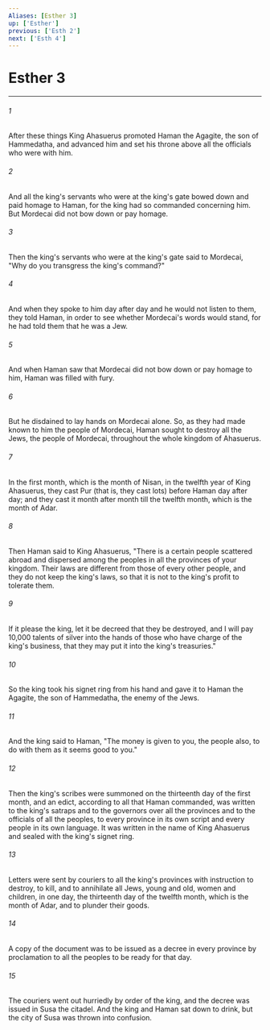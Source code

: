 ```yaml
---
Aliases: [Esther 3]
up: ['Esther']
previous: ['Esth 2']
next: ['Esth 4']
---
```

# Esther 3
***



###### 1 
After these things King Ahasuerus promoted Haman the Agagite, the son of Hammedatha, and advanced him and set his throne above all the officials who were with him. 

###### 2 
And all the king's servants who were at the king's gate bowed down and paid homage to Haman, for the king had so commanded concerning him. But Mordecai did not bow down or pay homage. 

###### 3 
Then the king's servants who were at the king's gate said to Mordecai, "Why do you transgress the king's command?" 

###### 4 
And when they spoke to him day after day and he would not listen to them, they told Haman, in order to see whether Mordecai's words would stand, for he had told them that he was a Jew. 

###### 5 
And when Haman saw that Mordecai did not bow down or pay homage to him, Haman was filled with fury. 

###### 6 
But he disdained to lay hands on Mordecai alone. So, as they had made known to him the people of Mordecai, Haman sought to destroy all the Jews, the people of Mordecai, throughout the whole kingdom of Ahasuerus. 

###### 7 
In the first month, which is the month of Nisan, in the twelfth year of King Ahasuerus, they cast Pur (that is, they cast lots) before Haman day after day; and they cast it month after month till the twelfth month, which is the month of Adar. 

###### 8 
Then Haman said to King Ahasuerus, "There is a certain people scattered abroad and dispersed among the peoples in all the provinces of your kingdom. Their laws are different from those of every other people, and they do not keep the king's laws, so that it is not to the king's profit to tolerate them. 

###### 9 
If it please the king, let it be decreed that they be destroyed, and I will pay 10,000 talents of silver into the hands of those who have charge of the king's business, that they may put it into the king's treasuries." 

###### 10 
So the king took his signet ring from his hand and gave it to Haman the Agagite, the son of Hammedatha, the enemy of the Jews. 

###### 11 
And the king said to Haman, "The money is given to you, the people also, to do with them as it seems good to you." 

###### 12 
Then the king's scribes were summoned on the thirteenth day of the first month, and an edict, according to all that Haman commanded, was written to the king's satraps and to the governors over all the provinces and to the officials of all the peoples, to every province in its own script and every people in its own language. It was written in the name of King Ahasuerus and sealed with the king's signet ring. 

###### 13 
Letters were sent by couriers to all the king's provinces with instruction to destroy, to kill, and to annihilate all Jews, young and old, women and children, in one day, the thirteenth day of the twelfth month, which is the month of Adar, and to plunder their goods. 

###### 14 
A copy of the document was to be issued as a decree in every province by proclamation to all the peoples to be ready for that day. 

###### 15 
The couriers went out hurriedly by order of the king, and the decree was issued in Susa the citadel. And the king and Haman sat down to drink, but the city of Susa was thrown into confusion.
